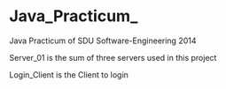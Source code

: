 # Java_Practicum_
Java Practicum of SDU Software-Engineering 2014 

Server_01 is the sum of three servers used in this project

Login_Client is the Client to login
